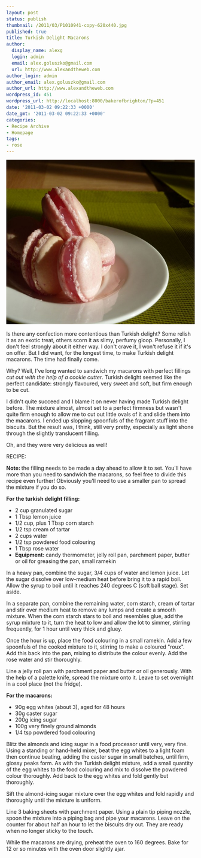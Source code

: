 ```yaml
---
layout: post
status: publish
thumbnail: /2011/03/P1010941-copy-620x440.jpg
published: true
title: Turkish Delight Macarons
author:
  display_name: alexg
  login: admin
  email: alex.goluszko@gmail.com
  url: http://www.alexandtheweb.com
author_login: admin
author_email: alex.goluszko@gmail.com
author_url: http://www.alexandtheweb.com
wordpress_id: 451
wordpress_url: http://localhost:8000/bakerofbrighton/?p=451
date: '2011-03-02 09:22:33 +0000'
date_gmt: '2011-03-02 09:22:33 +0000'
categories:
- Recipe Archive
- Homepage
tags:
- rose
---
```

<p><a href="/images/2011/03/P1010941-copy.jpg"><img class="alignnone size-medium wp-image-452" title="Turkish delight macarons" src="/images/2011/03/P1010941-copy-620x440.jpg" alt="Turkish delight macarons" width="620" height="440" /></a></p>
<p>Is there any confection more contentious than Turkish delight? Some relish it as an exotic treat, others scorn it as slimy, perfumy gloop. Personally, I don't feel strongly about it either way. I don't crave it, I won't refuse it if it's on offer. But I did want, for the longest time, to make Turkish delight macarons. The time had finally come.</p>
<p>Why? Well, I've long wanted to sandwich my macarons with perfect fillings <em>cut out with the help of a cookie cutter</em>. Turkish delight seemed like the perfect candidate: strongly flavoured, very sweet and soft, but firm enough to be cut.</p>
<p>I didn't quite succeed and I blame it on never having made Turkish delight before. The mixture almost, almost set to a perfect firmness but wasn't quite firm enough to allow me to cut out little ovals of it and slide them into the macarons. I ended up slopping spoonfuls of the fragrant stuff into the biscuits. But the result was, I think, still very pretty, especially as light shone through the slightly translucent filling.</p>
<p>Oh, and they were very delicious as well!</p>
<p>RECIPE:</p>
<p><strong>Note: </strong>the filling needs to be made a day ahead to allow it to set. You'll have more than you need to sandwich the macarons, so feel free to divide this recipe even further! Obviously you'll need to use a smaller pan to spread the mixture if you do so.</p>
<p><strong>For the turkish delight filling:</strong></p>
<ul>
<li>2 cup granulated sugar</li>
<li>1 Tbsp lemon juice</li>
<li>1/2 cup, plus 1 Tbsp corn starch</li>
<li>1/2 tsp cream of tartar</li>
<li>2 cups water</li>
<li>1/2 tsp powdered food colouring</li>
<li>1 Tbsp rose water</li>
<li><strong>Equipment: </strong>candy thermometer, jelly roll pan, parchment paper, butter or oil for greasing the pan, small ramekin</li>
</ul>
<p>In a heavy pan, combine the sugar, 3/4 cups of water and lemon juice. Let the sugar dissolve over low-medium heat before bring it to a rapid boil. Allow the syrup to boil until it reaches 240 degrees C (soft ball stage). Set aside.</p>
<p>In a separate pan, combine the remaining water, corn starch, cream of tartar and stir over medium heat to remove any lumps and create a smooth mixture. When the corn starch stars to boil and resembles glue, add the syrup mixture to it, turn the heat to low and allow the lot to simmer, stirring frequently, for 1 hour until very thick and gluey.</p>
<p>Once the hour is up, place the food colouring in a small ramekin. Add a few spoonfuls of the cooked mixture to it, stirring to make a coloured "roux". Add this back into the pan, mixing to distribute the colour evenly. Add the rose water and stir thoroughly.</p>
<p>Line a jelly roll pan with parchment paper and butter or oil generously. With the help of a palette knife, spread the mixture onto it. Leave to set overnight in a cool place (not the fridge).</p>
<p><strong>For the macarons:</strong></p>
<ul>
<li>90g egg whites (about 3), aged for 48 hours</li>
<li>30g caster sugar</li>
<li>200g icing sugar</li>
<li>100g very finely ground almonds</li>
<li>1/4 tsp powdered food colouring</li>
</ul>
<p>Blitz the almonds and icing sugar in a food processor until very, very fine. Using a standing or hand-held mixer, beat the egg whites to a light foam then continue beating, adding the caster sugar in small batches, until firm, glossy peaks form. As with the Turkish delight mixture, add a small quantity of the egg whites to the food colouring and mix to dissolve the powdered colour thoroughly. Add back to the egg whites and fold gently but thoroughly.</p>
<p>Sift the almond-icing sugar mixture over the egg whites and fold rapidly and thoroughly until the mixture is uniform.</p>
<p>Line 3 baking sheets with parchment paper. Using a plain tip piping nozzle, spoon the mixture into a piping bag and pipe your macarons. Leave on the counter for about half an hour to let the biscuits dry out. They are ready when no longer sticky to the touch.</p>
<p>While the macarons are drying, preheat the oven to 160 degrees. Bake for 12 or so minutes with the oven door slightly ajar. </p>
